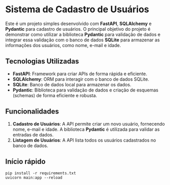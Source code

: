 # Sistema de Cadastro de Usuários

Este é um projeto simples desenvolvido com **FastAPI**, **SQLAlchemy** e **Pydantic** para cadastro de usuários. O principal objetivo do projeto é demonstrar como utilizar a biblioteca **Pydantic** para validação de dados e integrar essa validação com o banco de dados **SQLite** para armazenar as informações dos usuários, como nome, e-mail e idade.

## Tecnologias Utilizadas

- **FastAPI**: Framework para criar APIs de forma rápida e eficiente.
- **SQLAlchemy**: ORM para interagir com o banco de dados SQLite.
- **SQLite**: Banco de dados local para armazenar os dados.
- **Pydantic**: Biblioteca para validação de dados e criação de esquemas (schemas) de forma eficiente e robusta.

## Funcionalidades

1. **Cadastro de Usuários**: A API permite criar um novo usuário, fornecendo nome, e-mail e idade. A biblioteca **Pydantic** é utilizada para validar as entradas de dados.
2. **Listagem de Usuários**: A API lista todos os usuários cadastrados no banco de dados.

## Início rápido
```
pip install -r requirements.txt
uvicorn main:app --reload
```
